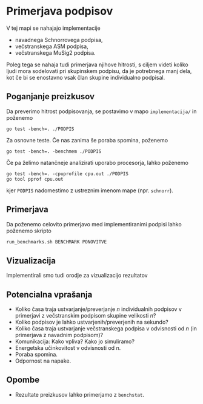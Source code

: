 # Primerjava podpisov

V tej mapi se nahajajo implementacije
- navadnega Schnorrovega podpisa,
- večstranskega ASM podpisa,
- večstranskega MuSig2 podpisa. 

Poleg tega se nahaja tudi primerjava njihove hitrosti, s ciljem
videti koliko ljudi mora sodelovati pri skupinskem podpisu, da je potrebnega manj dela, kot če bi
se enostavno vsak član skupine individualno podpisal.

## Poganjanje preizkusov

Da preverimo hitrost podpisovanja, se postavimo v mapo `implementacija/` in poženemo
```
go test -bench=. ./PODPIS
```
Za osnovne teste. Če nas zanima še poraba spomina, poženemo
```
go test -bench=. -benchmem ./PODPIS
```
Če pa želimo natančneje analizirati uporabo procesorja, lahko poženemo
```
go test -bench=. -cpuprofile cpu.out ./PODPIS
go tool pprof cpu.out
```
kjer `PODPIS` nadomestimo z ustreznim imenom mape (npr. `schnorr`).

## Primerjava

Da poženemo celovito primerjavo med implementiranimi podpisi lahko poženemo skripto 

```bash
run_benchmarks.sh BENCHMARK PONOVITVE
```

## Vizualizacija

Implementirali smo tudi orodje za vizualizacijo rezultatov

## Potencialna vprašanja

- Koliko časa traja ustvarjanje/preverjanje $n$ individualnih podpisov v primerjavi z večstranskim
podpisom skupine velikosti $n$?
- Koliko podpisov je lahko ustvarjenih/preverjenih na sekundo?
- Koliko časa traja ustvarjanje večstranskega podpisa v odvisnosti od $n$ (in primerjava z navadnim
podpisom)?
- Komunikacija: Kako vpliva? Kako jo simuliramo?
- Energetska učinkovitost v odvisnosti od $n$.
- Poraba spomina.
- Odpornost na napake.

## Opombe

- Rezultate preizkusov lahko primerjamo z `benchstat`.
